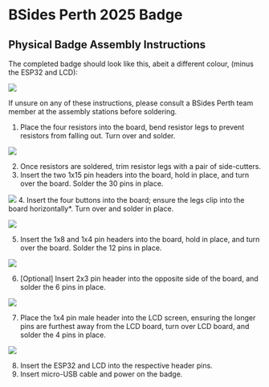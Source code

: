 # BSides Perth 2025 Badge

## Physical Badge Assembly Instructions

The completed badge should look like this, abeit a different colour, (minus the ESP32 and LCD):

![](docs/Images/WholeBadge.png)

If unsure on any of these instructions, please consult a BSides Perth team member at the assembly stations before soldering.

1. Place the four resistors into the board, bend resistor legs to prevent resistors from falling out. Turn over and solder.

![](docs/Images/Snippets/1.png)

2. Once resistors are soldered, trim resistor legs with a pair of side-cutters.
3. Insert the two 1x15 pin headers into the board, hold in place, and turn over the board. Solder the 30 pins in place.

![](docs/Images/Snippets/3.png)
4. Insert the four buttons into the board; ensure the legs clip into the board horizontally*. Turn over and solder in place.

![](docs/Images/Snippets/4.png)

5. Insert the 1x8 and 1x4 pin headers into the board, hold in place, and turn over the board. Solder the 12 pins in place.

![](docs/Images/Snippets/5.png)

6. [Optional] Insert 2x3 pin header into the opposite side of the board, and solder the 6 pins in place.

![](docs/Images/Snippets/6.png)

7. Place the 1x4 pin male header into the LCD screen, ensuring the longer pins are furthest away from the LCD board, turn over LCD board, and solder the 4 pins in place. 

![](docs/Images/Snippets/7.png)

8. Insert the ESP32 and LCD into the respective header pins.
9. Insert micro-USB cable and power on the badge.
